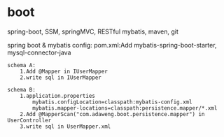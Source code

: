# boot
spring-boot,
SSM,
springMVC,
RESTful
mybatis,
maven,
git

spring boot & mybatis config:
    pom.xml:Add mybatis-spring-boot-starter, mysql-connector-java

    schema A:
        1.Add @Mapper in IUserMapper
        2.write sql in IUserMapper

    schema B:
        1.application.properties
            mybatis.configLocation=classpath:mybatis-config.xml
            mybatis.mapper-locations=classpath:persistence.mapper/*.xml
        2.Add @MapperScan("com.adaweng.boot.persistence.mapper") in UserController
        3.write sql in UserMapper.xml



